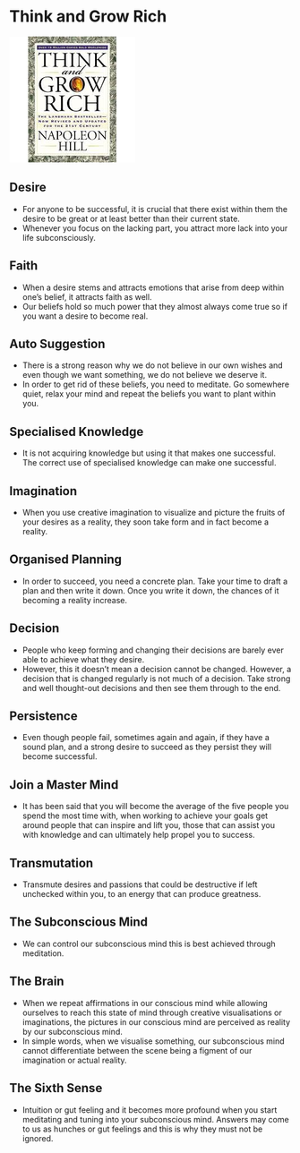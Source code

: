 # Think and Grow Rich

![Cover](./images/cover-think-and-grow-rich1.jpg)

## Desire
- For anyone to be successful, it is crucial that there exist within them the desire to be great or at least better than their current state.
- Whenever you focus on the lacking part, you attract more lack into your life subconsciously.
## Faith

- When a desire stems and attracts emotions that arise from deep within one’s belief, it attracts faith as well.
- Our beliefs hold so much power that they almost always come true so if you want a desire to become real.

## Auto Suggestion
- There is a strong reason why we do not believe in our own wishes and even though we want something, we do not believe we deserve it.
- In order to get rid of these beliefs, you need to meditate. Go somewhere quiet, relax your mind and repeat the beliefs you want to plant within you.

## Specialised Knowledge
- It is not acquiring knowledge but using it that makes one successful. The correct use of specialised knowledge can make one successful.

## Imagination
- When you use creative imagination to visualize and picture the fruits of your desires as a reality, they soon take form and in fact become a reality.

## Organised Planning
- In order to succeed, you need a concrete plan. Take your time to draft a plan and then write it down. Once you write it down, the chances of it becoming a reality increase.

## Decision
- People who keep forming and changing their decisions are barely ever able to achieve what they desire. 
- However, this it doesn’t mean a decision cannot be changed. However, a decision that is changed regularly is not much of a decision. Take strong and well thought-out decisions and then see them through to the end.

## Persistence
- Even though people fail, sometimes again and again, if they have a sound plan, and a strong desire to succeed as they persist they will become successful.

## Join a Master Mind
- It has been said that you will become the average of the five people you spend the most time with, when working to achieve your goals get around people that can inspire and lift you, those that can assist you with knowledge and can ultimately help propel you to success.

## Transmutation
- Transmute desires and passions that could be destructive if left unchecked within you, to an energy that can produce greatness.

## The Subconscious Mind
- We can control our subconscious mind this is best achieved through meditation. 

## The Brain
- When we repeat affirmations in our conscious mind while allowing ourselves to reach this state of mind through creative visualisations or imaginations, the pictures in our conscious mind are perceived as reality by our subconscious mind.
- In simple words, when we visualise something, our subconscious mind cannot differentiate between the scene being a figment of our imagination or actual reality.

## The Sixth Sense
- Intuition or gut feeling and it becomes more profound when you start meditating and tuning into your subconscious mind. Answers may come to us as hunches or gut feelings and this is why they must not be ignored.
